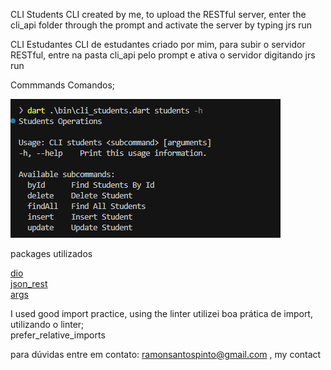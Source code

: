  CLI Students
 CLI created by me, to upload the RESTful server, enter the cli_api folder through the prompt and activate the server by typing jrs run

 CLI Estudantes
 CLI de estudantes criado por mim, para subir o servidor RESTful, entre na pasta cli_api pelo prompt e ativa o servidor digitando jrs run

Commmands
Comandos;

![alt text](image.png)


packages utilizados

   [dio](https://pub.dev/packages/dio)\
   [json_rest](https://pub.dev/packages/json_rest_server)\
   [args](https://pub.dev/packages/args)

  
I used good import practice, using the linter
utilizei boa prática de import, utilizando o linter;\
prefer_relative_imports

para dúvidas entre em contato: ramonsantospinto@gmail.com , my contact

